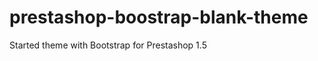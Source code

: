 prestashop-boostrap-blank-theme
===============================

Started theme with Bootstrap for Prestashop 1.5
